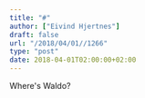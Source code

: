 ```yaml
---
title: "#"
author: ["Eivind Hjertnes"]
draft: false
url: "/2018/04/01//1266"
type: "post"
date: 2018-04-01T02:00:00+02:00
---
```


Where's Waldo?
